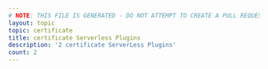 ```yaml
---
# NOTE: THIS FILE IS GENERATED - DO NOT ATTEMPT TO CREATE A PULL REQUEST TO UPDATE THE DATA. 
layout: topic
topic: certificate
title: certificate Serverless Plugins
description: '2 certificate ServerLess Plugins'
count: 2
---
```

